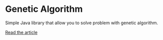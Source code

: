 # Genetic Algorithm

Simple Java library that allow you to solve problem with genetic algorithm.

[Read the article](https://mariusbrt.com/project/genetic-algorithm)
